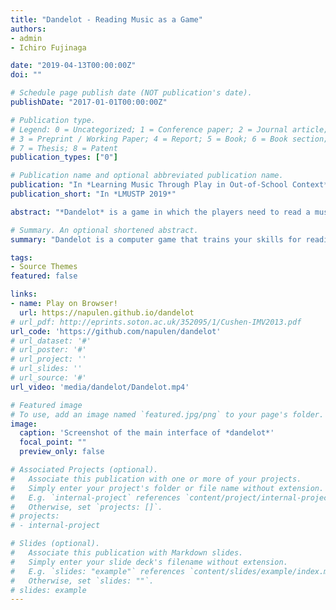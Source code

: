 ```yaml
---
title: "Dandelot - Reading Music as a Game"
authors:
- admin
- Ichiro Fujinaga

date: "2019-04-13T00:00:00Z"
doi: ""

# Schedule page publish date (NOT publication's date).
publishDate: "2017-01-01T00:00:00Z"

# Publication type.
# Legend: 0 = Uncategorized; 1 = Conference paper; 2 = Journal article;
# 3 = Preprint / Working Paper; 4 = Report; 5 = Book; 6 = Book section;
# 7 = Thesis; 8 = Patent
publication_types: ["0"]

# Publication name and optional abbreviated publication name.
publication: "In *Learning Music Through Play in Out-of-School Context*"
publication_short: "In *LMUSTP 2019*"

abstract: "*Dandelot* is a game in which the players need to read a musical staff using different clefs in order to win. The game is designed to be useful for beginners (non-musicians) and advanced players (trained musicians) by controlling, through an AI agent, the range (staff position), frequency (how often new ones appear), and required clef of the notes in the sequence. The main interface of Dandelot consists of a staff, a sequence of notes coming from the right to the left side of the screen, and three clefs controlled by the player (i.e., Treble, Bass, and Alto). The notes and clefs are animated and have different colors. In order to play, users select a clef that matches the color of the leftmost note of the sequence and spell the note using one of seven buttons (A-G). If the player succeeds, an animated projectile flies from the clef to the note, destroying it. The same process is repeated for each of the incoming notes. There is no penalty for misspelling a note, however, a *note streak* multiplier will increase the points earned for each destroyed note, making players who do not make mistakes earn higher scores in the game. The game ends once one of the notes reaches the left side of the screen. The game will be available to play by the delegates as a desktop application, using the keyboard as the input controller. *Dandelot* is inspired by the *Manuel pratique pour l'etude des cles*, written by Georges Dandelot, however, the sequences of notes in the game are not taken from the manual but generated through an AI agent. Dandelot intends to provide a platform that teaches non-musicians how to read music and, at the same time, allows expert musicians to master their skill for reading different musical clefs."

# Summary. An optional shortened abstract.
summary: "Dandelot is a computer game that trains your skills for reading music in the treble, bass, and alto clefs."

tags:
- Source Themes
featured: false

links:
- name: Play on Browser!
  url: https://napulen.github.io/dandelot
# url_pdf: http://eprints.soton.ac.uk/352095/1/Cushen-IMV2013.pdf
url_code: 'https://github.com/napulen/dandelot'
# url_dataset: '#'
# url_poster: '#'
# url_project: ''
# url_slides: ''
# url_source: '#'
url_video: 'media/dandelot/Dandelot.mp4'

# Featured image
# To use, add an image named `featured.jpg/png` to your page's folder.
image:
  caption: 'Screenshot of the main interface of *dandelot*'
  focal_point: ""
  preview_only: false

# Associated Projects (optional).
#   Associate this publication with one or more of your projects.
#   Simply enter your project's folder or file name without extension.
#   E.g. `internal-project` references `content/project/internal-project/index.md`.
#   Otherwise, set `projects: []`.
# projects:
# - internal-project

# Slides (optional).
#   Associate this publication with Markdown slides.
#   Simply enter your slide deck's filename without extension.
#   E.g. `slides: "example"` references `content/slides/example/index.md`.
#   Otherwise, set `slides: ""`.
# slides: example
---
```

